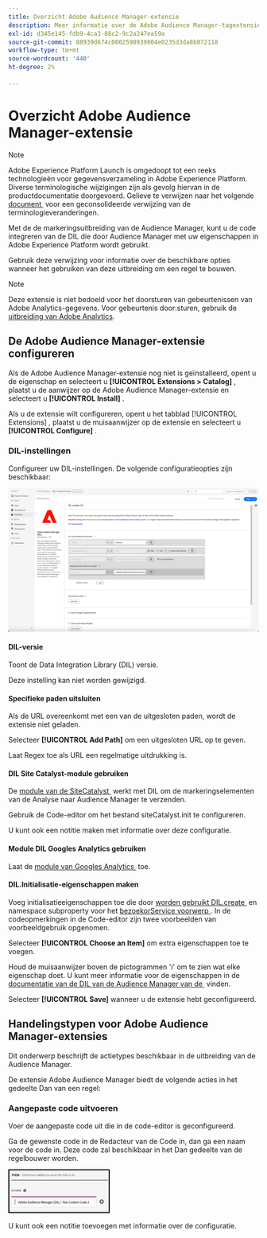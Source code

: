 ```yaml
---
title: Overzicht Adobe Audience Manager-extensie
description: Meer informatie over de Adobe Audience Manager-tagextensie in Adobe Experience Platform.
exl-id: d345e145-fdb9-4ca3-88c2-9c2a247ea59a
source-git-commit: 88939d674c0002590939004e0235d3da8b072118
workflow-type: tm+mt
source-wordcount: '440'
ht-degree: 2%

---
```


# Overzicht Adobe Audience Manager-extensie

>[!NOTE]
>
>Adobe Experience Platform Launch is omgedoopt tot een reeks technologieën voor gegevensverzameling in Adobe Experience Platform. Diverse terminologische wijzigingen zijn als gevolg hiervan in de productdocumentatie doorgevoerd. Gelieve te verwijzen naar het volgende [&#x200B; document &#x200B;](../../../term-updates.md) voor een geconsolideerde verwijzing van de terminologieveranderingen.

Met de de markeringsuitbreiding van de Audience Manager, kunt u de code integreren van de DIL die door Audience Manager met uw eigenschappen in Adobe Experience Platform wordt gebruikt.

Gebruik deze verwijzing voor informatie over de beschikbare opties wanneer het gebruiken van deze uitbreiding om een regel te bouwen.

>[!NOTE]
>
>Deze extensie is niet bedoeld voor het doorsturen van gebeurtenissen van Adobe Analytics-gegevens. Voor gebeurtenis door:sturen, gebruik de [&#x200B; uitbreiding van Adobe Analytics &#x200B;](../analytics/overview.md).

## De Adobe Audience Manager-extensie configureren

Als de Adobe Audience Manager-extensie nog niet is geïnstalleerd, opent u de eigenschap en selecteert u **[!UICONTROL Extensions > Catalog]** , plaatst u de aanwijzer op de Adobe Audience Manager-extensie en selecteert u **[!UICONTROL Install]** .

Als u de extensie wilt configureren, opent u het tabblad [!UICONTROL Extensions] , plaatst u de muisaanwijzer op de extensie en selecteert u **[!UICONTROL Configure]** .

### DIL-instellingen

Configureer uw DIL-instellingen. De volgende configuratieopties zijn beschikbaar:

![](../../../images/ext-aam-config.png)

#### DIL-versie

Toont de Data Integration Library (DIL) versie.

Deze instelling kan niet worden gewijzigd.

#### Specifieke paden uitsluiten

Als de URL overeenkomt met een van de uitgesloten paden, wordt de extensie niet geladen.

Selecteer **[!UICONTROL Add Path]** om een uitgesloten URL op te geven.

Laat Regex toe als URL een regelmatige uitdrukking is.

#### DIL Site Catalyst-module gebruiken

De [&#x200B; module van de SiteCatalyst &#x200B;](https://experiencecloud.adobe.com/resources/help/en_US/aam/r_dil_sc_init.html) werkt met DIL om de markeringselementen van de Analyse naar Audience Manager te verzenden.

Gebruik de Code-editor om het bestand siteCatalyst.init te configureren.

U kunt ook een notitie maken met informatie over deze configuratie.

#### Module DIL Googles Analytics gebruiken

Laat de [&#x200B; module van Googles Analytics &#x200B;](https://experiencecloud.adobe.com/resources/help/en_US/aam/dil-google-universal-analytics.html) toe.

#### DIL.Initialisatie-eigenschappen maken

Voeg initialisatieeigenschappen toe die door [&#x200B; worden gebruikt DIL.create &#x200B;](https://experiencecloud.adobe.com/resources/help/en_US/aam/r_dil_create.html) en namespace subproperty voor het [&#x200B; bezoekorService voorwerp &#x200B;](https://experiencecloud.adobe.com/resources/help/en_US/aam/r_dil_visitor_service.html). In de codeopmerkingen in de Code-editor zijn twee voorbeelden van voorbeeldgebruik opgenomen.

Selecteer **[!UICONTROL Choose an Item]** om extra eigenschappen toe te voegen.

Houd de muisaanwijzer boven de pictogrammen &#39;i&#39; om te zien wat elke eigenschap doet. U kunt meer informatie voor de eigenschappen in de [&#x200B; documentatie van de DIL van de Audience Manager van de &#x200B;](https://experiencecloud.adobe.com/resources/help/en_US/aam/r_dil_create.html) vinden.

Selecteer **[!UICONTROL Save]** wanneer u de extensie hebt geconfigureerd.

## Handelingstypen voor Adobe Audience Manager-extensies

Dit onderwerp beschrijft de actietypes beschikbaar in de uitbreiding van de Audience Manager.

De extensie Adobe Audience Manager biedt de volgende acties in het gedeelte Dan van een regel:

### Aangepaste code uitvoeren

Voer de aangepaste code uit die in de code-editor is geconfigureerd.

Ga de gewenste code in de Redacteur van de Code in, dan ga een naam voor de code in. Deze code zal beschikbaar in het Dan gedeelte van de regelbouwer worden.

![](../../../images/ext-aam-then.png)

U kunt ook een notitie toevoegen met informatie over de configuratie.
